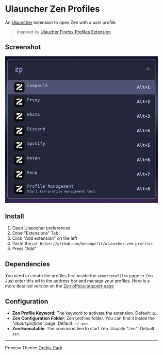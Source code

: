 # Ulauncher Zen Profiles
An [Ulauncher](https://ulauncher.io) extension to open Zen with a user profile.
> Inspired by [Ulaucher Firefox Profiles Extension](https://github.com/kleber-swf/ulauncher-firefox-profiles)

## Screenshot 
![Preview](./images/screenshot.png)

## Install
1. Open Ulauncher preferences
2. Enter "Extensions" Tab
3. Click "Add extension" on the left
4. Paste the url: `https://github.com/kenanpelit/ulauncher-zen-profiles`
5. Press "Add"

## Dependencies
You need to create the profiles first inside the `about:profiles` page in Zen. Just enter this url in the address bar and manage your profiles.
Here is a more detailed version on the [Zen official support page](https://support.zen.com/en-US/kb/profile-manager-create-remove-switch-zen-profiles)

## Configuration
- **Zen Profile Keyword**: The keyword to activate the extension. Default: `zp`.
- **Zen Configuration Folder**: Zen profiles folder. You can find it inside the *"about:profiles"* page. Default: `~/.zen`
- **Zen Executable**: The command line to start Zen. Usually *"zen"*. Default: `zen`.

---
Preview Theme: [Orchis Dark](https://github.com/kleber-swf/orchis-dark-ulauncher)

